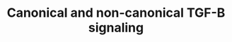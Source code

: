 ---
annotations:
- id: PW:0000330
  parent: signaling pathway
  type: Pathway Ontology
  value: Bone morphogenetic proteins signaling pathway
- id: DOID:1405
  type: Disease Ontology
  value: primary angle-closure glaucoma
- id: CL:0002367
  parent: native cell
  type: Cell Type Ontology
  value: trabecular meshwork cell
authors:
- AARandCo
- Fehrhart
- Khanspers
- Eweitz
citedin:
- link: 10.7554/eLife.91729.3
  title: Single-cell ‘omic profiles of human aortic endothelial cells in vitro and
    human atherosclerotic lesions ex vivo reveal heterogeneity of endothelial subtype
    and response to activating perturbations (2024)
communities:
- ONTOX
description: This pathway is modeled after Figure 9 in the article "Gremlin utilizes
  canonical and non-canonical TGFB signaling to induce lysyl oxidase (LOX) genes in
  human trabecular meshwork cells". Gremlin is enables the TGF-B signaling pathways
  to oversee LOX and LOXL proteins and also demonstrates that the non-canonical JNK1/2
  complex, canonical SMAD, and P38 signaling pathways are involved in this pathway.
  TGF-B signaling is possible through Gremlin's ability to bock the BMP signaling
  pathway which inhibits TGF-B receptors.  Proteins on this pathway have targeted
  assays available via the [https://assays.cancer.gov/available_assays?wp_id=WP3874
  CPTAC Assay Portal]
last-edited: 2024-07-30
ndex: 0f9e15c3-8b68-11eb-9e72-0ac135e8bacf
organisms:
- Homo sapiens
redirect_from:
- /index.php/Pathway:WP3874
- /instance/WP3874
- /instance/WP3874_r134950
revision: r134950
schema-jsonld:
- '@context': https://schema.org/
  '@id': https://wikipathways.github.io/pathways/WP3874.html
  '@type': Dataset
  creator:
    '@type': Organization
    name: WikiPathways
  description: This pathway is modeled after Figure 9 in the article "Gremlin utilizes
    canonical and non-canonical TGFB signaling to induce lysyl oxidase (LOX) genes
    in human trabecular meshwork cells". Gremlin is enables the TGF-B signaling pathways
    to oversee LOX and LOXL proteins and also demonstrates that the non-canonical
    JNK1/2 complex, canonical SMAD, and P38 signaling pathways are involved in this
    pathway. TGF-B signaling is possible through Gremlin's ability to bock the BMP
    signaling pathway which inhibits TGF-B receptors.  Proteins on this pathway have
    targeted assays available via the [https://assays.cancer.gov/available_assays?wp_id=WP3874
    CPTAC Assay Portal]
  keywords:
  - BMP1
  - BMPR1
  - BMPR2
  - GREM1
  - JNK1
  - JNK2
  - LOX
  - LOXL1
  - LOXL2
  - LOXL4
  - MAPK14
  - SMAD2
  - SMAD3
  - SMAD4
  - TGFB1
  - TGFBR1
  - TGFBR2
  license: CC0
  name: Canonical and non-canonical TGF-B signaling
seo: CreativeWork
title: Canonical and non-canonical TGF-B signaling
wpid: WP3874
---